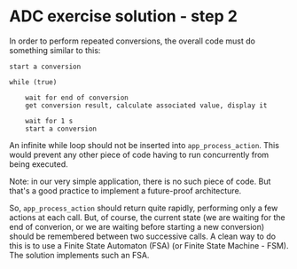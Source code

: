 # ADC exercise solution - step 2

In order to perform repeated conversions, the overall code must do something similar to this:
```
start a conversion

while (true)

    wait for end of conversion
    get conversion result, calculate associated value, display it

    wait for 1 s
    start a conversion
```

An infinite while loop should not be inserted into `app_process_action`. This would prevent any other piece of code having to run concurrently from being executed.

Note: in our very simple application, there is no such piece of code. But that's a good practice to implement a future-proof architecture.

So, `app_process_action` should return quite rapidly, performing only a few actions at each call. But, of course, the current state (we are waiting for the end of converion, or we are waiting before starting a new conversion) should be remembered between two successive calls. A clean way to do this is to use a Finite State Automaton (FSA) (or Finite State Machine - FSM). The solution implements such an FSA.